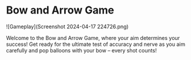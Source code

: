 # Bow and Arrow Game

![Gameplay](Screenshot 2024-04-17 224726.png)

Welcome to the Bow and Arrow Game, where your aim determines your success! Get ready for the ultimate test of accuracy and nerve as you aim carefully and pop balloons with your bow – every shot counts!


